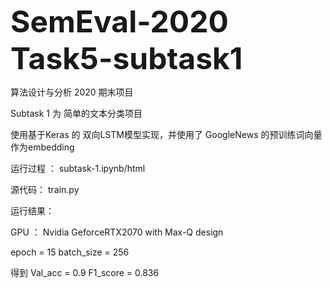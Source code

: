 <font size=10>**SemEval-2020 Task5-subtask1**</font>



算法设计与分析 2020  期末项目



Subtask 1 为 简单的文本分类项目

使用基于Keras 的 双向LSTM模型实现，并使用了 GoogleNews 的预训练词向量作为embedding



运行过程 ：  subtask-1.ipynb/html

源代码：  train.py



运行结果：



GPU ： Nvidia GeforceRTX2070 with Max-Q design

epoch = 15        batch_size = 256



得到 Val_acc = 0.9         F1_score = 0.836